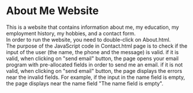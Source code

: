 # About Me Website
This is a website that contains information about me, my education, my employment history, my hobbies, and a contact form. <br />
In order to run the website, you need to double-click on About.html. <br />
The purpose of the JavaScript code in Contact.html page is to check if the input of the user (the name, the phone and the message) is valid. if it is valid, when clicking on "send email" button, the page opens your email program with pre-allocated fields in order to send me an email. if it is not valid, when clicking on "send email" button, the page displays the errors near the invalid fields. For example, if the input in the name field is empty, the page displays near the name field "The name field is empty".
